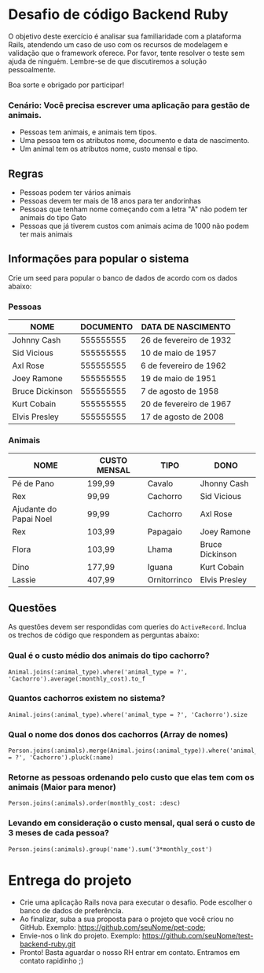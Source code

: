 # Desafio de código Backend Ruby

O objetivo deste exercício é analisar sua familiaridade com a plataforma Rails,
atendendo um caso de uso com os recursos de modelagem e validação que o framework oferece.
Por favor, tente resolver o teste sem ajuda de ninguém. Lembre-se de que discutiremos a
solução pessoalmente.

Boa sorte e obrigado por participar!

### Cenário: Você precisa escrever uma aplicação para gestão de animais.

  - Pessoas tem animais, e animais tem tipos.
  - Uma pessoa tem os atributos nome, documento e data de nascimento.
  - Um animal tem  os atributos nome, custo mensal e tipo.

## Regras

  - Pessoas podem ter vários animais
  - Pessoas devem ter mais de 18 anos para ter andorinhas
  - Pessoas que tenham nome começando com a letra "A" não podem ter animais do tipo Gato
  - Pessoas que já tiverem custos com animais acima de 1000 não podem ter mais animais

## Informações para popular o sistema

Crie um seed para popular o banco de dados de acordo com os dados abaixo:

### Pessoas

| NOME            | DOCUMENTO | DATA DE NASCIMENTO       |
|-----------------|-----------|--------------------------|
| Johnny Cash     | 555555555 | 26 de fevereiro de 1932  |
| Sid Vicious     | 555555555 | 10 de maio de 1957       |
| Axl Rose        | 555555555 | 6 de fevereiro de 1962   |
| Joey Ramone     | 555555555 | 19 de maio de 1951       |
| Bruce Dickinson | 555555555 | 7 de agosto de 1958      |
| Kurt Cobain     | 555555555 | 20 de fevereiro de 1967  |
| Elvis Presley   | 555555555 | 17 de agosto de 2008     |

### Animais

| NOME                   | CUSTO MENSAL | TIPO         | DONO            |
|------------------------|--------------|--------------|-----------------|
| Pé de Pano             |  199,99      | Cavalo       | Jhonny Cash     |
| Rex                    |  99,99       | Cachorro     | Sid Vicious     |
| Ajudante do Papai Noel |  99,99       | Cachorro     | Axl Rose        |
| Rex                    |  103,99      | Papagaio     | Joey Ramone     |
| Flora                  |  103,99      | Lhama        | Bruce Dickinson |
| Dino                   |  177,99      | Iguana       | Kurt Cobain     |
| Lassie                 |  407,99      | Ornitorrinco | Elvis Presley   |


## Questões

As questões devem ser respondidas com queries do `ActiveRecord`.
Inclua os trechos de código que respondem as perguntas abaixo:

### Qual é o custo médio dos animais do tipo cachorro?

    Animal.joins(:animal_type).where('animal_type = ?', 'Cachorro').average(:monthly_cost).to_f

### Quantos cachorros existem no sistema?

    Animal.joins(:animal_type).where('animal_type = ?', 'Cachorro').size

### Qual o nome dos donos dos cachorros (Array de nomes)

    Person.joins(:animals).merge(Animal.joins(:animal_type)).where('animal_type = ?', 'Cachorro').pluck(:name)

### Retorne as pessoas ordenando pelo custo que elas tem com os animais (Maior para menor)

    Person.joins(:animals).order(monthly_cost: :desc)

### Levando em consideração o custo mensal, qual será o custo de 3 meses de cada pessoa?

    Person.joins(:animals).group('name').sum('3*monthly_cost')

# Entrega do projeto

- Crie uma aplicação Rails nova para executar o desafio. Pode escolher o banco de dados de preferência.
- Ao finalizar, suba a sua proposta para o projeto que você criou no GitHub. Exemplo: https://github.com/seuNome/pet-code;
- Envie-nos o link do projeto. Exemplo: https://github.com/seuNome/test-backend-ruby.git
- Pronto! Basta aguardar o nosso RH entrar em contato. Entramos em contato rapidinho ;)